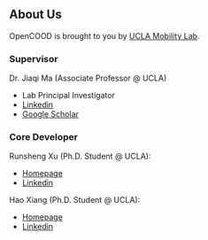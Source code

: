 ## About Us
OpenCOOD is brought to you by [UCLA Mobility Lab](https://mobility-lab.seas.ucla.edu/).

### Supervisor
Dr. Jiaqi Ma (Associate Professor @ UCLA)
- Lab Principal Investigator
- [Linkedin](https://www.linkedin.com/in/jiaqi-ma-17037838/)
- [Google Scholar](https://scholar.google.com/citations?user=S3cQz1AAAAAJ&hl=en)


### Core Developer
Runsheng Xu (Ph.D. Student @ UCLA):
- [Homepage](https://derrickxunu.github.io/)
- [Linkedin](https://www.linkedin.com/in/runsheng-xu/)

Hao Xiang (Ph.D. Student @ UCLA):
- [Homepage](https://xhwind.github.io/)
- [Linkedin](https://www.linkedin.com/in/hao-xiang-42bb5a1b2/)

